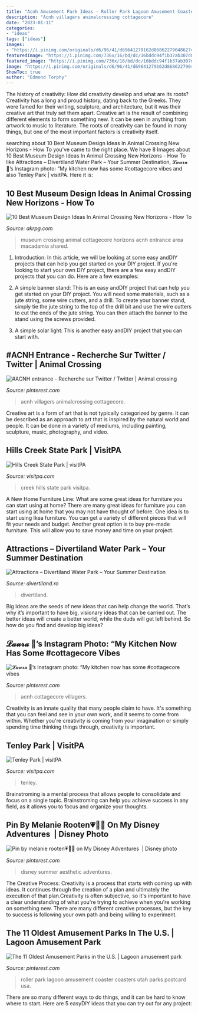 ```yaml
---
title: "Acnh Amusement Park Ideas - Roller Park Lagoon Amusement Coaster Coasters Utah Parks Postcard Usa"
description: "Acnh villagers animalcrossing cottagecore"
date: "2023-01-11"
categories:
- "ideas"
tags: ["ideas"]
images:
- "https://i.pinimg.com/originals/d6/96/41/d69641279162d86862279048627c01e3.jpg"
featuredImage: "https://i.pinimg.com/736x/16/bd/dc/16bddc94f1b37ab307d0bfa15159b9ac.jpg"
featured_image: "https://i.pinimg.com/736x/16/bd/dc/16bddc94f1b37ab307d0bfa15159b9ac.jpg"
image: "https://i.pinimg.com/originals/d6/96/41/d69641279162d86862279048627c01e3.jpg"
ShowToc: true
author: "Edmond Torphy"
---
```



The history of creativity: How did creativity develop and what are its roots?
Creativity has a long and proud history, dating back to the Greeks. They were famed for their writing, sculpture, and architecture, but it was their creative art that truly set them apart. Creative art is the result of combining different elements to form something new. It can be seen in anything from artwork to music to literature. The roots of creativity can be found in many things, but one of the most important factors is creativity itself.

	

		
searching about 10 Best Museum Design Ideas In Animal Crossing New Horizons - How To you've came to the right place. We have 8 Images about 10 Best Museum Design Ideas In Animal Crossing New Horizons - How To like Attractions – Divertiland Water Park – Your Summer Destination, 𝓛𝓪𝓾𝓻𝓪 🌿’s Instagram photo: “My kitchen now has some #cottagecore vibes and also Tenley Park | visitPA. Here it is:
		
    
## 10 Best Museum Design Ideas In Animal Crossing New Horizons - How To

<img loading=lazy src="https://www.akrpg.com/upload/20200904/6373481667262319934141780.png" onerror="this.onerror=null;this.src='https://tse1.mm.bing.net/th?id=OIP.JK9n4Qbkfcd7qKzuhAUp1AHaEK&amp;pid=15.1';" alt="10 Best Museum Design Ideas In Animal Crossing New Horizons - How To">

_Source: akrpg.com_

>museum crossing animal cottagecore horizons acnh entrance area macadamia shared. 

	

1) Introduction: In this article, we will be looking at some easy andDIY projects that can help you get started on your DIY project.
If you're looking to start your own DIY project, there are a few easy andDIY projects that you can do. Here are a few examples:
1) A simple banner stand: This is an easy andDIY project that can help you get started on your DIY project. You will need some materials, such as a jute string, some wire cutters, and a drill. To create your banner stand, simply tie the jute string to the top of the drill bit and use the wire cutters to cut the ends of the jute string. You can then attach the banner to the stand using the screws provided.

2) A simple solar light: This is another easy andDIY project that you can start with.

    
## #ACNH Entrance - Recherche Sur Twitter / Twitter | Animal Crossing

<img loading=lazy src="https://i.pinimg.com/736x/ad/8f/cd/ad8fcdf22464549fd6d7794202816da6.jpg" onerror="this.onerror=null;this.src='https://tse1.mm.bing.net/th?id=OIP.Cj8fq_sEFmlFH4J-_BdiYwHaEK&amp;pid=15.1';" alt="#ACNH entrance - Recherche sur Twitter / Twitter | Animal crossing">

_Source: pinterest.com_

>acnh villagers animalcrossing cottagecore. 

	

Creative art is a form of art that is not typically categorized by genre. It can be described as an approach to art that is inspired by the natural world and people. It can be done in a variety of mediums, including painting, sculpture, music, photography, and video.

    
## Hills Creek State Park | VisitPA

<img loading=lazy src="https://www.visitpa.com/sites/default/files/2020-02/hills-creek-state-park_34687887351_o_0.jpg" onerror="this.onerror=null;this.src='https://tse4.mm.bing.net/th?id=OIP.Ox84Kf4zZbgXouiIm64i2gHaCe&amp;pid=15.1';" alt="Hills Creek State Park | visitPA">

_Source: visitpa.com_

>creek hills state park visitpa. 

	

A New Home Furniture Line: What are some great ideas for furniture you can start using at home?
There are many great ideas for furniture you can start using at home that you may not have thought of before. One idea is to start using Ikea furniture. You can get a variety of different pieces that will fit your needs and budget. Another great option is to buy pre-made furniture. This will allow you to save money and time on your project.

    
## Attractions – Divertiland Water Park – Your Summer Destination

<img loading=lazy src="https://www.divertiland.ro/wp-content/uploads/2020/04/DSC_1373.jpg" onerror="this.onerror=null;this.src='https://tse4.mm.bing.net/th?id=OIP.QnTe6AuGFvr_D-FEvoN8EwHaE8&amp;pid=15.1';" alt="Attractions – Divertiland Water Park – Your Summer Destination">

_Source: divertiland.ro_

>divertiland. 

	

Big Ideas are the seeds of new ideas that can help change the world. That’s why it’s important to have big, visionary ideas that can be carried out. The better ideas will create a better world, while the duds will get left behind. So how do you find and develop big ideas?

    
## 𝓛𝓪𝓾𝓻𝓪 🌿’s Instagram Photo: “My Kitchen Now Has Some #cottagecore Vibes

<img loading=lazy src="https://i.pinimg.com/736x/dc/72/91/dc7291508e6a76c406aacf1741b7b852.jpg" onerror="this.onerror=null;this.src='https://tse3.mm.bing.net/th?id=OIP.LDAa-vSv3K7XpPF_-SGAhAHaEK&amp;pid=15.1';" alt="𝓛𝓪𝓾𝓻𝓪 🌿’s Instagram photo: “My kitchen now has some #cottagecore vibes">

_Source: pinterest.com_

>acnh cottagecore villagers. 

	

Creativity is an innate quality that many people claim to have. It's something that you can feel and see in your own work, and it seems to come from within. Whether you're creativity is coming from your imagination or simply spending time thinking things through, creativity is important.

    
## Tenley Park | VisitPA

<img loading=lazy src="https://www.visitpa.com/sites/default/files/2020-01/Tenley_Park.jpg" onerror="this.onerror=null;this.src='https://tse2.mm.bing.net/th?id=OIP.omvgyvpetuFbkGzoRBUzgwHaC5&amp;pid=15.1';" alt="Tenley Park | visitPA">

_Source: visitpa.com_

>tenley. 

	

Brainstroming is a mental process that allows people to consolidate and focus on a single topic. Brainstroming can help you achieve success in any field, as it allows you to focus and organize your thoughts.

    
## Pin By Melanie Rooten💗🧚‍♀️ On My Disney Adventures ️ | Disney Photo

<img loading=lazy src="https://i.pinimg.com/originals/d6/96/41/d69641279162d86862279048627c01e3.jpg" onerror="this.onerror=null;this.src='https://tse2.mm.bing.net/th?id=OIP.cMo8caDkvstbhvYg3kIKdgHaNK&amp;pid=15.1';" alt="Pin by melanie rooten💗🧚‍♀️ on My Disney Adventures ️ | Disney photo">

_Source: pinterest.com_

>disney summer aesthetic adventures. 

	

The Creative Process:
Creativity is a process that starts with coming up with ideas. It continues through the creation of a plan and ultimately the execution of that plan.Creativity is often subjective, so it's important to have a clear understanding of what you're trying to achieve when you're working on something new. There are many different creative processes, but the key to success is following your own path and being willing to experiment.

    
## The 11 Oldest Amusement Parks In The U.S. | Lagoon Amusement Park

<img loading=lazy src="https://i.pinimg.com/736x/16/bd/dc/16bddc94f1b37ab307d0bfa15159b9ac.jpg" onerror="this.onerror=null;this.src='https://tse1.mm.bing.net/th?id=OIP.kdobevqTT09nchwKnLfj5AHaLv&amp;pid=15.1';" alt="The 11 Oldest Amusement Parks in the U.S. | Lagoon amusement park">

_Source: pinterest.com_

>roller park lagoon amusement coaster coasters utah parks postcard usa. 

	

There are so many different ways to do things, and it can be hard to know where to start. Here are 5 easyDIY ideas that you can try out for any project: 

